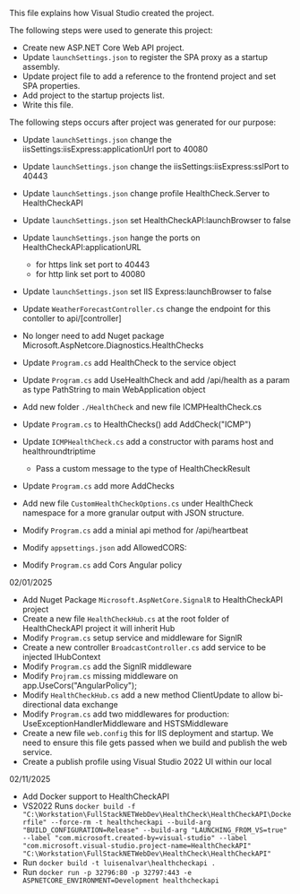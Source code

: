 This file explains how Visual Studio created the project.

The following steps were used to generate this project:
- Create new ASP\.NET Core Web API project.
- Update `launchSettings.json` to register the SPA proxy as a startup assembly.
- Update project file to add a reference to the frontend project and set SPA properties.
- Add project to the startup projects list.
- Write this file.

The following steps occurs after project was generated for our purpose:
- Update `launchSettings.json` change the iisSettings:iisExpress:applicationUrl port to 40080
- Update `launchSettings.json` change the iisSettings:iisExpress:sslPort to 40443
- Update `launchSettings.json` change profile HealthCheck.Server to HealthCheckAPI
- Update `launchSettings.json` set HealthCheckAPI:launchBrowser to false
- Update `launchSettings.json` hange the ports on HealthCheckAPI:applicationURL 
	- for https link set port to 40443
	- for http link set port to 40080
- Update `launchSettings.json` set IIS Express:launchBrowser to false
- Update `WeatherForecastController.cs` change the endpoint for this contoller to api/[controller]

- No longer need to add Nuget package Microsoft.AspNetcore.Diagnostics.HealthChecks
- Update `Program.cs` add HealthCheck to the service object
- Update `Program.cs` add UseHealthCheck and add /api/health as a param as type PathString to main WebApplication object
- Add new folder `./HealthCheck` and new file ICMPHealthCheck.cs
- Update `Program.cs` to HealthChecks() add AddCheck<ICMPHealthCheck>("ICMP")
- Update `ICMPHealthCheck.cs` add a constructor with params host and healthroundtriptime
	- Pass a custom message to the type of HealthCheckResult
- Update `Program.cs` add more AddChecks
- Add new file `CustomHealthCheckOptions.cs` under HealthCheck namespace for a more granular output with JSON structure. 
- Modify `Program.cs` add a minial api method for /api/heartbeat
- Modify `appsettings.json` add AllowedCORS: 
- Modify `Program.cs` add Cors Angular policy

02/01/2025
- Add Nuget Package `Microsoft.AspNetCore.SignalR` to HealthCheckAPI project
- Create a new file `HealthCheckHub.cs` at the root folder of HealthCheckAPI project it will inherit Hub
- Modify `Program.cs` setup service and middleware for SignlR
- Create a new controller `BroadcastController.cs` add service to be injected IHubContext<HealthCheckHub>
- Modify `Program.cs` add the SignlR middleware
- Modify `Projram.cs` missing middleware on app.UseCors("AngularPolicy");
- Modify `HealthCheckHub.cs` add a new method ClientUpdate to allow bi-directional data exchange
- Modify `Program.cs` add two middlewares for production: UseExceptionHandlerMiddleware and HSTSMiddleware
- Create a new file `web.config` this for IIS deployment and startup. We need to ensure this file gets passed when we build and publish the web service.
- Create a publish profile using Visual Studio 2022 UI within our local


02/11/2025	
- Add Docker support to HealthCheckAPI 
- VS2022 Runs `docker build -f "C:\Workstation\FullStackNETWebDev\HealthCheck\HealthCheckAPI\Dockerfile" --force-rm -t healthcheckapi --build-arg "BUILD_CONFIGURATION=Release" --build-arg "LAUNCHING_FROM_VS=true" --label "com.microsoft.created-by=visual-studio" --label "com.microsoft.visual-studio.project-name=HealthCheckAPI" "C:\Workstation\FullStackNETWebDev\HealthCheck\HealthCheckAPI"`
- Run `docker build -t luisenalvar\healthcheckapi .`
- Run `docker run -p 32796:80 -p 32797:443 -e ASPNETCORE_ENVIRONMENT=Development healthcheckapi`